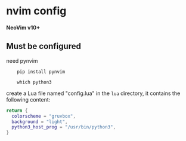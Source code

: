 # nvim config
**NeoVim v10+**
## Must be configured

need pynvim

```shell
    pip install pynvim
    
    which python3
```

create a Lua file named "config.lua" in the `lua` directory, it contains the following content:

```lua
return {
  colorscheme = "gruvbox",
  background = "light",
  python3_host_prog = "/usr/bin/python3",
}
```

